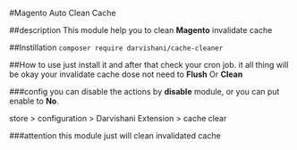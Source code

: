 #Magento Auto Clean Cache

##description
This module help you to clean **Magento** invalidate cache

##Instillation
`composer require darvishani/cache-cleaner`

##How to use
just install it and after that check your cron job. it all thing will be okay your invalidate cache dose not need to **Flush** Or **Clean**


###config
you can disable the actions by **disable** module, or you can put enable to **No**.

store > configuration > Darvishani Extension > cache clear  

###attention 
this module just will clean invalidated cache
